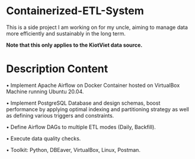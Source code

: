 # Containerized-ETL-System
This is a side project I am working on for my uncle, aiming to manage data more efficiently and sustainably in the long term.

**Note that this only applies to the KiotViet data source.**

# Description Content
• Implement Apache Airflow on Docker
Container hosted on VirtualBox Machine
running Ubuntu 20.04.

• Implement PostgreSQL Database and
design schemas, boost performance by
applying optimal indexing and partitioning
strategy as well as defining various
triggers and constraints.

• Define Airflow DAGs to multiple ETL
modes (Daily, Backfill).

• Execute data quality checks.

• Toolkit: Python, DBEaver, VirtualBox,
Linux, Postman.

